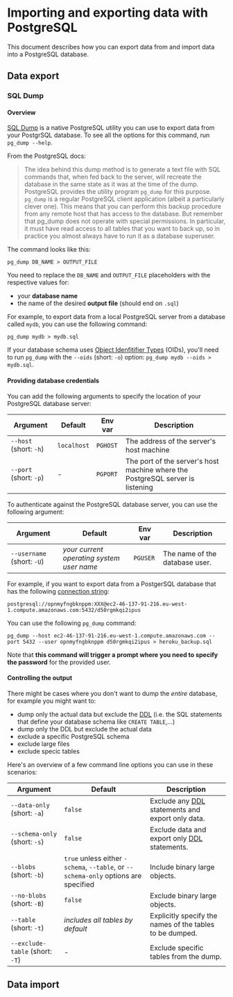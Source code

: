 # Importing and exporting data with PostgreSQL

This document describes how you can export data from and import data into a PostgreSQL database. 

## Data export

### SQL Dump

#### Overview

[SQL Dump](https://www.postgresql.org/docs/9.1/backup-dump.html) is a native PostgreSQL utility you can use to export data from your PostgrSQL database. To see all the options for this command, run `pg_dump --help`.

From the PostgreSQL docs: 

> The idea behind this dump method is to generate a text file with SQL commands that, when fed back to the server, will recreate the database in the same state as it was at the time of the dump. PostgreSQL provides the utility program `pg_dump` for this purpose. 
> `pg_dump` is a regular PostgreSQL client application (albeit a particularly clever one). This means that you can perform this backup procedure from any remote host that has access to the database. But remember that pg_dump does not operate with special permissions. In particular, it must have read access to all tables that you want to back up, so in practice you almost always have to run it as a database superuser.

The command looks like this:

```psql
pg_dump DB_NAME > OUTPUT_FILE
```

You need to replace the `DB_NAME` and `OUTPUT_FILE` placeholders with the respective values for: 

- your **database name**
- the name of the desired **output file** (should end on `.sql`)

For example, to export data from a local PostgreSQL server from a database called `mydb`, you can use the following command:

```
pg_dump mydb > mydb.sql
```

If your database schema uses [Object Idenfitifier Types](https://www.postgresql.org/docs/8.1/datatype-oid.html) (OIDs), you'll need to run `pg_dump` with the `--oids` (short: `-o`) option: `pg_dump mydb --oids > mydb.sql`.

#### Providing database credentials

You can add the following arguments to specify the location of your PostgreSQL database server:

| Argument | Default | Env var | Description |  
| --- | --- | --- | --- |
| `--host` (short: `-h`) | `localhost` | `PGHOST` | The address of the server's host machine | 
| `--port` (short: `-p`) | - | `PGPORT` | The port of the server's host machine where the PostgreSQL server is listening | 
To authenticate against the PostgreSQL database server, you can use the following argument:

| Argument | Default | Env var | Description |  
| --- | --- | --- | --- |
| `--username` (short: `-U`) | _your current operating system user name_ | `PGUSER` | The name of the database user. | 

For example, if you want to export data from a PostgerSQL database that has the following [connection string](../core/connectors/postgresql):

```
postgresql://opnmyfngbknppm:XXX@ec2-46-137-91-216.eu-west-1.compute.amazonaws.com:5432/d50rgmkqi2ipus
```

You can use the following `pg_dump` command:

```
pg_dump --host ec2-46-137-91-216.eu-west-1.compute.amazonaws.com --port 5432 --user opnmyfngbknppm d50rgmkqi2ipus > heroku_backup.sql
```

Note that **this command will trigger a prompt where you need to specify the password** for the provided user.

#### Controlling the output

There might be cases where you don't want to dump the _entire_ database, for example you might want to:

- dump only the actual data but exclude the [DDL](https://www.postgresql.org/docs/8.4/ddl.html) (i.e. the SQL statements that define your database schema like `CREATE TABLE`,...)
- dump only the DDL but exclude the actual data
- exclude a specific PostgreSQL schema
- exclude large files
- exclude specic tables

Here's an overview of a few command line options you can use in these scenarios:

| Argument | Default | Description |  
| --- | --- | --- |
| `--data-only` (short: `-a`) | `false` | Exclude any [DDL](https://www.postgresql.org/docs/8.4/ddl.html) statements and export only data. | 
| `--schema-only` (short: `-s`) | `false` | Exclude data and export only [DDL](https://www.postgresql.org/docs/8.4/ddl.html) statements. | 
| `--blobs` (short: `-b`) | `true` unless either `-schema`, `--table`, or `--schema-only` options are specified | Include binary large objects. | 
| `--no-blobs` (short: `-B`) | `false` | Exclude binary large objects. | 
| `--table` (short: `-t`) | _includes all tables by default_ | Explicitly specify the names of the tables to be dumped. | 
| `--exclude-table` (short: `-T`) | - | Exclude specific tables from the dump. | 


## Data import